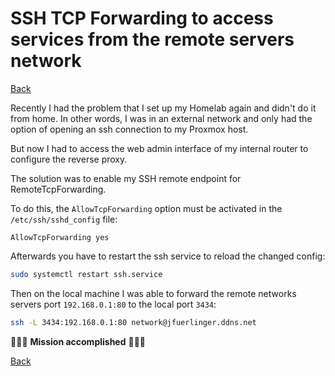 # SSH TCP Forwarding to access services from the remote servers network

[Back](../README.md)

Recently I had the problem that I set up my Homelab again and didn't do it from home. In other words, I was in an external network and only had the option of opening an ssh connection to my Proxmox host.

But now I had to access the web admin interface of my internal router to configure the reverse proxy.

The solution was to enable my SSH remote endpoint for RemoteTcpForwarding.

To do this, the `AllowTcpForwarding` option must be activated in the `/etc/ssh/sshd_config` file:


```text
AllowTcpForwarding yes
```

Afterwards you have to restart the ssh service to reload the changed config:

```bash
sudo systemctl restart ssh.service
```

Then on the local machine I was able to forward the remote networks servers port `192.168.0.1:80` to the local port `3434`:

```bash
ssh -L 3434:192.168.0.1:80 network@jfuerlinger.ddns.net
```

🚀🚀🚀 **Mission accomplished** 🚀🚀🚀

[Back](../README.md)